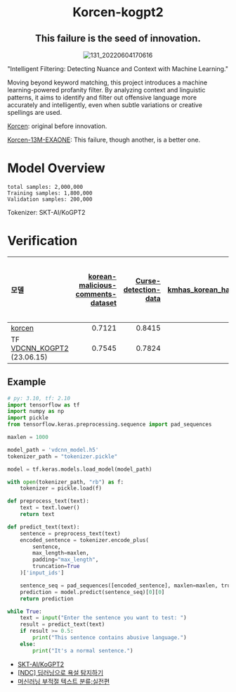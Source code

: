 <div align="center">
  <h1>Korcen-kogpt2</h1>
  <h2>This failure is the seed of innovation.</h2>
</div>

<p align="center">
  <img src="https://user-images.githubusercontent.com/85154556/171998341-9a7439c8-122f-4a9f-beb6-0e0b3aad05ed.png" alt="131_20220604170616">
</p>

"Intelligent Filtering: Detecting Nuance and Context with Machine Learning."

Moving beyond keyword matching, this project introduces a machine learning-powered profanity filter. By analyzing context and linguistic patterns, it aims to identify and filter out offensive language more accurately and intelligently, even when subtle variations or creative spellings are used.

[Korcen](https://github.com/KR-korcen/korcen): original before innovation.

[Korcen-13M-EXAONE](https://github.com/Tanat05/Korcen-13M-EXAONE): This failure, though another, is a better one.

# Model Overview
```
total samples: 2,000,000
Training samples: 1,800,000
Validation samples: 200,000
```

Tokenizer: SKT-AI/KoGPT2


# Verification

<div align="center">

| 모델                                                       | [korean-malicious-comments-dataset](https://github.com/ZIZUN/korean-malicious-comments-dataset) | [Curse-detection-data](https://github.com/2runo/Curse-detection-data) | [kmhas_korean_hate_speech](https://huggingface.co/datasets/jeanlee/kmhas_korean_hate_speech) | [Korean Extremist Website Womad Hate Speech Data](https://www.kaggle.com/datasets/captainnemo9292/korean-extremist-website-womad-hate-speech-data/data) | [LGBT-targeted HateSpeech Comments Dataset (Korean)](https://www.kaggle.com/datasets/junbumlee/lgbt-hatespeech-comments-at-naver-news-korean) |
| :--------------------------------------------------------- | ----------------------------------------------------------------------------------------------: | ---------------------------------------------------------------------------------------: | -------------------------------------------------------------------------------------------------: | ---------------------------------------------------------------------------------------------------------------------------------: | -------------------------------------------------------------------------------------------------------------------------------: |
| [korcen](https://github.com/KR-korcen/korcen)             |                                                                                             0.7121 |                                                                                              0.8415 |                                                                                                   0.6800 |                                                                                                                                   0.6305 |                                                                                                                               0.4479 |
| TF [VDCNN_KOGPT2](https://github.com/KR-korcen/korcen-ml/tree/main/model) (23.06.15) |                                                                                             0.7545 |                                                                                              0.7824 |                                                                                                          |                                                                                                                                   0.7055 |                                                                                                                               0.6875 |
</div>

## Example

```python
# py: 3.10, tf: 2.10
import tensorflow as tf
import numpy as np
import pickle
from tensorflow.keras.preprocessing.sequence import pad_sequences

maxlen = 1000

model_path = 'vdcnn_model.h5'
tokenizer_path = "tokenizer.pickle"

model = tf.keras.models.load_model(model_path)

with open(tokenizer_path, "rb") as f:
    tokenizer = pickle.load(f)

def preprocess_text(text):
    text = text.lower()
    return text

def predict_text(text):
    sentence = preprocess_text(text)
    encoded_sentence = tokenizer.encode_plus(
        sentence,
        max_length=maxlen,
        padding="max_length",
        truncation=True
    )['input_ids']

    sentence_seq = pad_sequences([encoded_sentence], maxlen=maxlen, truncating="post")
    prediction = model.predict(sentence_seq)[0][0]
    return prediction

while True:
    text = input("Enter the sentence you want to test: ")
    result = predict_text(text)
    if result >= 0.5:
        print("This sentence contains abusive language.")
    else:
        print("It's a normal sentence.")
```

- [SKT-AI/KoGPT2](https://github.com/SKT-AI/KoGPT2)
- [[NDC] 딥러닝으로 욕설 탐지하기](https://youtu.be/K4nU7yXy7R8)
- [머신러닝 부적절 텍스트 분류:실전편](https://medium.com/watcha/%EB%A8%B8%EC%8B%A0%EB%9F%AC%EB%8B%9D-%EB%B6%80%EC%A0%81%EC%A0%88-%ED%85%8D%EC%8A%A4%ED%8A%B8-%EB%B6%84%EB%A5%98-%EC%8B%A4%EC%A0%84%ED%8E%B8-57587ecfae78)
